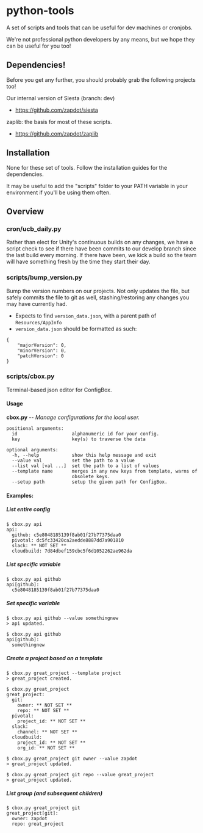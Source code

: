# python-tools
A set of scripts and tools that can be useful for dev machines or cronjobs.

We're not professional python developers by any means, but we hope they can be useful for you too!

## Dependencies!
Before you get any further, you should probably grab the following projects too!

Our internal version of Siesta (branch: dev)
* https://github.com/zapdot/siesta

zaplib: the basis for most of these scripts.
* https://github.com/zapdot/zaplib

## Installation
None for these set of tools. Follow the installation guides for the dependencies.

It may be useful to add the "scripts" folder to your PATH variable in your environment if you'll be using them often. 

## Overview

### cron/ucb_daily.py
Rather than elect for Unity's continuous builds on any changes, we have a script check to see if there have been commits to our develop branch since the last build every morning. If there have been, we kick a build so the team will have something fresh by the time they start their day.

### scripts/bump_version.py
Bump the version numbers on our projects. Not only updates the file, but safely commits the file to git as well, stashing/restoring any changes you may have currently had.

- Expects to find `version_data.json`, with a parent path of `Resources/AppInfo`
- `version_data.json` should be formatted as such:
```
{
    "majorVersion": 0,
    "minorVersion": 0,
    "patchVersion": 0
}
```

### scripts/cbox.py
Terminal-based json editor for ConfigBox.

#### Usage
**cbox.py** -- _Manage configurations for the local user._

    positional arguments:
      id                    alphanumeric id for your config.
      key                   key(s) to traverse the data

    optional arguments:
      -h, --help            show this help message and exit
      --value val           set the path to a value
      --list val [val ...]  set the path to a list of values
      --template name       merges in any new keys from template, warns of
                            obsolete keys.
      --setup path          setup the given path for ConfigBox.

#### Examples:

##### List entire config

    $ cbox.py api
    api:
      github: c5e8048185139f8ab01f27b77375daa0
      pivotal: dc5fc33420ca2aedde8887dd7a901810
      slack: ** NOT SET **
      cloudbuild: 7d84dbef159cbc5f6d1052262ae962da

##### List specific variable

    $ cbox.py api github
    api[github]:
      c5e8048185139f8ab01f27b77375daa0

##### Set specific variable

    $ cbox.py api github --value somethingnew
    > api updated.

    $ cbox.py api github
    api[github]:
      somethingnew

##### Create a project based on a template

    $ cbox.py great_project --template project
    > great_project created.

    $ cbox.py great_project
    great_project:
      git:
        owner: ** NOT SET **
        repo: ** NOT SET **
      pivotal:
        project_id: ** NOT SET **
      slack:
        channel: ** NOT SET **
      cloudbuild:
        project_id: ** NOT SET **
        org_id: ** NOT SET **

    $ cbox.py great_project git owner --value zapdot
    > great_project updated.

    $ cbox.py great_project git repo --value great_project
    > great_project updated.

##### List group (and subsequent children)

    $ cbox.py great_project git
    great_project[git]:
      owner: zapdot
      repo: great_project
